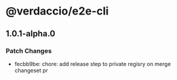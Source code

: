 # @verdaccio/e2e-cli

## 1.0.1-alpha.0
### Patch Changes

- fecbb9be: chore: add release step to private regisry on merge changeset pr
